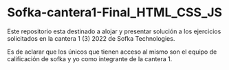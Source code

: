 # Sofka-cantera1-Final_HTML_CSS_JS

Este repositorio esta destinado a alojar y presentar solución a los ejercicios solicitados en la cantera 1 (3) 2022 de Sofka Technologies.

Es de aclarar que los únicos que tienen acceso al mismo son el equipo de calificación de sofka y yo como integrante de la cantera 1.
